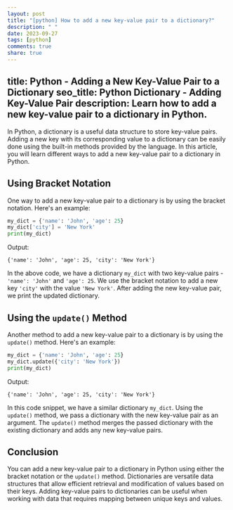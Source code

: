 ```yaml
---
layout: post
title: "[python] How to add a new key-value pair to a dictionary?"
description: " "
date: 2023-09-27
tags: [python]
comments: true
share: true
---
```

title: Python - Adding a New Key-Value Pair to a Dictionary
seo_title: Python Dictionary - Adding Key-Value Pair
description: Learn how to add a new key-value pair to a dictionary in Python.
---

In Python, a dictionary is a useful data structure to store key-value pairs. Adding a new key with its corresponding value to a dictionary can be easily done using the built-in methods provided by the language. In this article, you will learn different ways to add a new key-value pair to a dictionary in Python.

## Using Bracket Notation

One way to add a new key-value pair to a dictionary is by using the bracket notation. Here's an example:

```python
my_dict = {'name': 'John', 'age': 25}
my_dict['city'] = 'New York'
print(my_dict)
```

Output:
```
{'name': 'John', 'age': 25, 'city': 'New York'}
```

In the above code, we have a dictionary `my_dict` with two key-value pairs - `'name': 'John'` and `'age': 25`. We use the bracket notation to add a new key `'city'` with the value `'New York'`. After adding the new key-value pair, we print the updated dictionary.

## Using the `update()` Method

Another method to add a new key-value pair to a dictionary is by using the `update()` method. Here's an example:

```python
my_dict = {'name': 'John', 'age': 25}
my_dict.update({'city': 'New York'})
print(my_dict)
```

Output:
```
{'name': 'John', 'age': 25, 'city': 'New York'}
```

In this code snippet, we have a similar dictionary `my_dict`. Using the `update()` method, we pass a dictionary with the new key-value pair as an argument. The `update()` method merges the passed dictionary with the existing dictionary and adds any new key-value pairs.

## Conclusion

You can add a new key-value pair to a dictionary in Python using either the bracket notation or the `update()` method. Dictionaries are versatile data structures that allow efficient retrieval and modification of values based on their keys. Adding key-value pairs to dictionaries can be useful when working with data that requires mapping between unique keys and values.